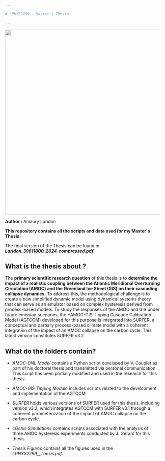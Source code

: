 ```yaml
---

# LPHYS2299 - Master's Thesis

---
```

<p align="center">
<img src="https://github.com/AmauryLaridon/LPHYS2299-Master-s-Thesis/assets/58213378/51a3343e-1092-4c14-8de4-ba23988353ad" width="600" />
</p>

**Author :** Amaury Laridon

**This repository contains all the scripts and data used for my Master's Thesis.**

The final version of the Thesis can be found in ***Laridon_39611800_2024_compressed.pdf***

## What is the thesis about ? 

The **primary scientific research question** of this thesis is to **determine the impact of a realistic coupling between the Atlantic Meridional Overturning Circulation (AMOC) and the Greenland Ice Sheet (GIS) on their cascading collapse dynamics.** To address this, the methodological challenge is to create a new simplified dynamic model using dynamical systems theory that can serve as an emulator based on complex hysteresis derived from process-based models. To study the responses of the AMOC and GIS under future emission scenarios, the *AMOC-GIS Tipping Cascade Calibration Model (AGTCCM) developed for this purpose is integrated into SURFER, a conceptual and partially process-based climate model with a coherent integration of the impact of an AMOC collapse on the carbon cycle. This latest version constitutes SURFER v3.2.

## What do the folders contain?

- *AMOC-DNL Model* contains a Python script developed by V. Couplet as part of his doctoral thesis and transmitted via personal communication. This script has been partially modified and used in the research for this thesis.

- *AMOC-GIS Tipping Module* includes scripts related to the development and implementation of the AGTCCM.

- *SURFER* holds various versions of SURFER used for this thesis, including version v3.2, which integrates AGTCCM with SURFER v3.1 through a coherent parameterization of the impact of AMOC collapse on the carbon cycle.

- *cGenie Simulations* contains scripts associated with the analysis of three AMOC hysteresis experiments conducted by J. Gérard for this thesis.

- *Thesis Figures* contains all the figures used in the *LPHYS2299__Thesis.pdf*.
